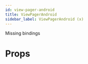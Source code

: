 ```yaml
---
id: view-pager-android
title: ViewPagerAndroid
sidebar_label: ViewPagerAndroid (x)
---
```


Missing bindings

# Props
